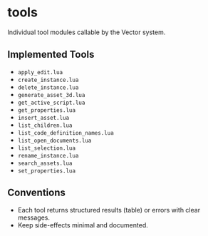 # tools

Individual tool modules callable by the Vector system.

## Implemented Tools
- `apply_edit.lua`
- `create_instance.lua`
- `delete_instance.lua`
- `generate_asset_3d.lua`
- `get_active_script.lua`
- `get_properties.lua`
- `insert_asset.lua`
- `list_children.lua`
- `list_code_definition_names.lua`
- `list_open_documents.lua`
- `list_selection.lua`
- `rename_instance.lua`
- `search_assets.lua`
- `set_properties.lua`

## Conventions
- Each tool returns structured results (table) or errors with clear messages.
- Keep side-effects minimal and documented.
